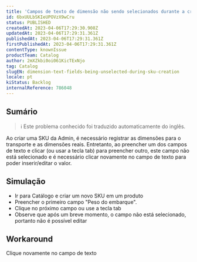 ```yaml
---
title: 'Campos de texto de dimensão não sendo selecionados durante a criação da SKU'
id: 6bxUULbSKIeUPOVzX9wCru
status: PUBLISHED
createdAt: 2023-04-06T17:29:30.908Z
updatedAt: 2023-04-06T17:29:31.361Z
publishedAt: 2023-04-06T17:29:31.361Z
firstPublishedAt: 2023-04-06T17:29:31.361Z
contentType: knownIssue
productTeam: Catalog
author: 2mXZkbi0oi061KicTExNjo
tag: Catalog
slugEN: dimension-text-fields-being-unselected-during-sku-creation
locale: pt
kiStatus: Backlog
internalReference: 786048
---
```


## Sumário

>ℹ️ Este problema conhecido foi traduzido automaticamente do inglês.


Ao criar uma SKU da Admin, é necessário registrar as dimensões para o transporte e as dimensões reais. Entretanto, ao preencher um dos campos de texto e clicar (ou usar a tecla tab) para preencher outro, este campo não está selecionado e é necessário clicar novamente no campo de texto para poder inserir/editar o valor.


##

## Simulação



- Ir para Catálogo e criar um novo SKU em um produto
- Preencher o primeiro campo "Peso do embarque".
- Clique no próximo campo ou use a tecla tab
- Observe que após um breve momento, o campo não está selecionado, portanto não é possível editar


##

## Workaround


Clique novamente no campo de texto




